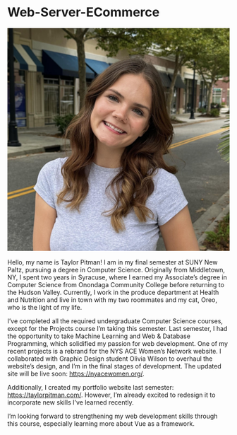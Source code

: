 # Web-Server-ECommerce

![Headshot](./headshot..jpg)

Hello, my name is Taylor Pitman! I am in my final semester at SUNY New Paltz, pursuing a degree in Computer Science. Originally from Middletown, NY, 
I spent two years in Syracuse, where I earned my Associate’s degree in Computer Science from Onondaga Community College before returning to the Hudson Valley.
Currently, I work in the produce department at Health and Nutrition and live in town with my two roommates and my cat, Oreo, who is the light of my life.

I’ve completed all the required undergraduate Computer Science courses, except for the Projects course I’m taking this semester. 
Last semester, I had the opportunity to take Machine Learning and Web & Database Programming, which solidified my passion for web development.
One of my recent projects is a rebrand for the NYS ACE Women’s Network website. I collaborated with Graphic Design student Olivia Wilson to overhaul the 
website’s design, and I’m in the final stages of development. The updated site will be live soon: https://nyacewomen.org/.

Additionally, I created my portfolio website last semester: https://taylorpitman.com/. However, I’m already excited to redesign it to incorporate new 
skills I’ve learned recently.

I’m looking forward to strengthening my web development skills through this course, especially learning more about Vue as a framework.
